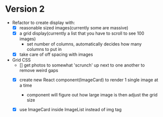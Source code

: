 # Version 2
- Refactor to create display with:
  - [x] reasonable sized images(currently some are massive)
  - [x] a grid display(currently a list that you have to scroll to see 100 images)
    - set number of columns, automatically decides how many columns to put in
  - [x] take care of off spacing with images

- Grid CSS
  - [] get photos to somewhat 'scrunch' up next to one another to remove weird gaps
  - [x] create new React component(ImageCard) to render 1 single image at a time
    - component will figure out how large image is then adjust the grid size

  - [x] use ImageCard inside ImageList instead of img tag
